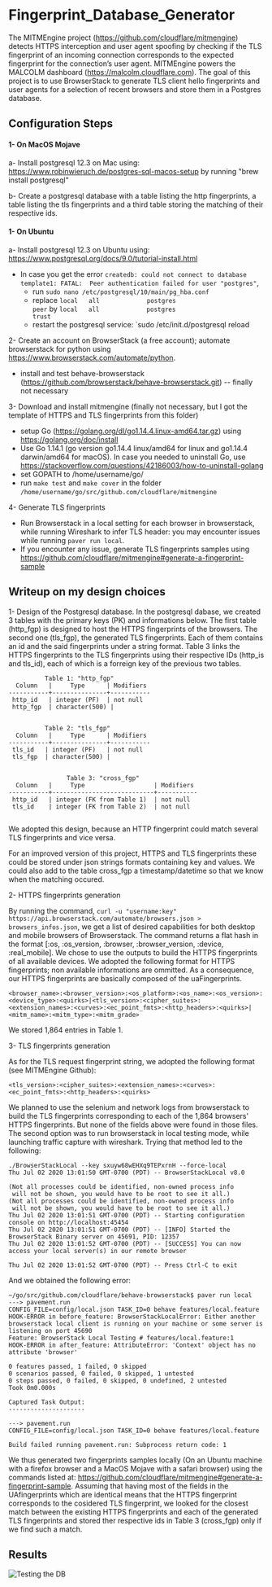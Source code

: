 # Fingerprint_Database_Generator
The MITMEngine project (https://github.com/cloudflare/mitmengine) detects HTTPS interception and user agent spoofing by checking if the TLS fingerprint of an incoming connection corresponds to the expected fingerprint for the connection’s user agent. MITMEngine powers the MALCOLM dashboard (https://malcolm.cloudflare.com). The goal of this project is to use BrowserStack to generate TLS client hello fingerprints and user agents for a selection of recent browsers and store them in a Postgres database.


## Configuration Steps

#### 1- On MacOS Mojave 

a- Install postgresql 12.3 on Mac using: https://www.robinwieruch.de/postgres-sql-macos-setup by running "brew install postgresql"

b- Create a postgresql database with a table listing the http fingerprints, a table listing the tls fingerprints and a third table storing the matching of their respective ids. 
 
  
#### 1- On Ubuntu
 
a- Install postgresql 12.3 on Ubuntu using: https://www.postgresql.org/docs/9.0/tutorial-install.html
  * In case you get the error `createdb: could not connect to database template1: FATAL:  Peer authentication failed for user "postgres"`,  
     * run `sudo nano /etc/postgresql/10/main/pg_hba.conf`  
     * replace `local   all             postgres                                peer` by `local   all             postgres                                trust`
     * restart the postgresql service: `sudo /etc/init.d/postgresql reload 


2- Create an account on BrowserStack (a free account); automate browserstack for python using https://www.browserstack.com/automate/python. 
  * install and test behave-browserstack (https://github.com/browserstack/behave-browserstack.git) -- finally not necessary
  
  
3- Download and install mitmengine (finally not necessary, but I got the template of HTTPS and TLS fingerprints from this folder) 
  * setup Go (https://golang.org/dl/go1.14.4.linux-amd64.tar.gz) using https://golang.org/doc/install
  * Use Go 1.14.1 (go version go1.14.4 linux/amd64 for linux and go1.14.4 darwin/amd64 for macOS). In case you needed to uninstall Go, use https://stackoverflow.com/questions/42186003/how-to-uninstall-golang
  * set GOPATH to /home/username/go/
  * run ``make test`` and ``make cover`` in the folder ```/home/username/go/src/github.com/cloudflare/mitmengine```
 
 
4- Generate TLS fingerprints
  * Run Browserstack in a local setting for each browser in browserstack, while running Wireshark to infer TLS header: you may encounter issues while running ```paver run local```. 
  * If you encounter any issue, generate TLS fingerprints samples using https://github.com/cloudflare/mitmengine#generate-a-fingerprint-sample
  


## Writeup on my design choices

1- Design of the Postgresql database.
In the postgresql dabase, we created 3 tables with the primary keys (PK) and informations below. The first table (http_fgp) is designed to host the HTTPS fingerprints of the browsers. The second one (tls_fgp), the generated TLS fingerprints. Each of them contains an id and the said fingerprints under a string format.  Table 3 links the HTTPS fingerprints to the TLS fingerprints using their respective IDs (http_is and tls_id), each of which is a forreign key of the previous two tables. 

```
          Table 1: "http_fgp"
  Column   |     Type      | Modifiers
-----------+---------------+-----------
 http_id   | integer (PF)  | not null
 http_fgp  | character(500) |


          Table 2: "tls_fgp"
  Column   |     Type      | Modifiers
-----------+---------------+-----------
 tls_id   | integer (PF)   | not null
 tls_fgp  | character(500) | 


                Table 3: "cross_fgp"
  Column   |     Type                   | Modifiers
-----------+----------------------------+-----------
 http_id   | integer (FK from Table 1)  | not null
 tls_id    | integer (FK from Table 2)  | not null
 
```

We adopted this design, because an HTTP fingerprint could match several TLS fingerprints and vice versa. 


For an improved version of this project, HTTPS and TLS fingerprints these could be stored under json strings formats containing key and values. We could also add to the table cross_fgp a timestamp/datetime so that we know when the matching occured.  


2- HTTPS fingerprints generation

By running the command,  `curl -u "username:key" https://api.browserstack.com/automate/browsers.json > browsers_infos.json`, we get a list of desired capabilities for both desktop and mobile browsers of Browserstack. The command returns a flat hash in the format [:os, :os_version, :browser, :browser_version, :device, :real_mobile]. We chose to use the outputs to build the HTTPS fingerprints of all available devices. We adopted the following format for HTTPS fingerprints; non available informations are ommitted. As a consequence, our HTTPS fingerprints are basically composed of the uaFingerprints.

```<browser_name>:<browser_version>:<os_platform>:<os_name>:<os_version>:<device_type>:<quirks>|<tls_version>:<cipher_suites>:<extension_names>:<curves>:<ec_point_fmts>:<http_headers>:<quirks>|<mitm_name>:<mitm_type>:<mitm_grade>```

We stored 1,864 entries in Table 1.


3- TLS fingerprints generation

As for the TLS request fingerprint string, we adopted the following format (see MITMEngine Github):

```<tls_version>:<cipher_suites>:<extension_names>:<curves>:<ec_point_fmts>:<http_headers>:<quirks>```

We planned to use the selenium and network logs from browserstack to build the TLS fingerprints corresponding to each of the 1,864 browsers' HTTPS fingerprints. But none of the fields above were found in those files. The second option was to run browserstack in local testing mode, while launching traffic capture with wireshark. Trying that method led to the following: 

```
./BrowserStackLocal --key sxuyw68wEHXq9TEPxrnH --force-local
Thu Jul 02 2020 13:01:50 GMT-0700 (PDT) -- BrowserStackLocal v8.0

(Not all processes could be identified, non-owned process info
 will not be shown, you would have to be root to see it all.)
(Not all processes could be identified, non-owned process info
 will not be shown, you would have to be root to see it all.)
Thu Jul 02 2020 13:01:51 GMT-0700 (PDT) -- Starting configuration console on http://localhost:45454
Thu Jul 02 2020 13:01:51 GMT-0700 (PDT) -- [INFO] Started the BrowserStack Binary server on 45691, PID: 12357
Thu Jul 02 2020 13:01:52 GMT-0700 (PDT) -- [SUCCESS] You can now access your local server(s) in our remote browser

Thu Jul 02 2020 13:01:52 GMT-0700 (PDT) -- Press Ctrl-C to exit
```

And we obtained the following error:

```
~/go/src/github.com/cloudflare/behave-browserstack$ paver run local
---> pavement.run
CONFIG_FILE=config/local.json TASK_ID=0 behave features/local.feature
HOOK-ERROR in before_feature: BrowserStackLocalError: Either another browserstack local client is running on your machine or some server is listening on port 45690
Feature: BrowserStack Local Testing # features/local.feature:1
HOOK-ERROR in after_feature: AttributeError: 'Context' object has no attribute 'browser'

0 features passed, 1 failed, 0 skipped
0 scenarios passed, 0 failed, 0 skipped, 1 untested
0 steps passed, 0 failed, 0 skipped, 0 undefined, 2 untested
Took 0m0.000s

Captured Task Output:
---------------------

---> pavement.run
CONFIG_FILE=config/local.json TASK_ID=0 behave features/local.feature

Build failed running pavement.run: Subprocess return code: 1
```

We thus generated two fingerprints samples locally (On an Ubuntu machine with a firefox browser and a MacOS Mojave with a safari browser) using the commands listed at: https://github.com/cloudflare/mitmengine#generate-a-fingerprint-sample. Assuming that having most of the fields in the UAfingerprints which are identical means that the HTTPS fingerprint corresponds to the cosidered TLS fingerprint, we looked for the closest match between the existing HTTPS fingerprints and each of the generated TLS fingerprints and stored ther respective ids in Table 3 (cross_fgp) only if we find such a match. 



## Results

![Testing the DB](images/db.png)
